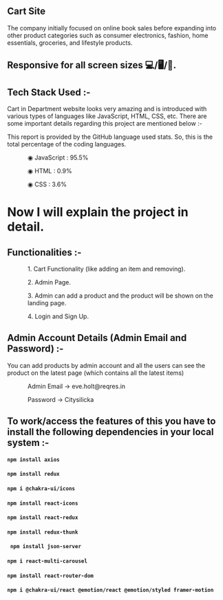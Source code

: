 ## Cart Site

The company initially focused on online book sales before expanding into other product categories such as consumer electronics, fashion, home essentials, groceries, and lifestyle products.

## Responsive for all screen sizes 💻/🖥️/📱.

## Tech Stack Used :-

Cart in Department website looks very amazing and is introduced with various types of languages like JavaScript, HTML, CSS, etc. There are some important details regarding this project are mentioned below :-


This report is provided by the GitHub language used stats. So, this is the total percentage of the coding languages. 
<ul dir="auto">

 <ol dir="auto">◉ JavaScript : 95.5%</ol>

 <ol dir="auto">◉ HTML : 0.9%</ol>

 <ol dir="auto">◉ CSS : 3.6%</ol>

 </ul>

 # Now I will explain the project in detail.

 ## Functionalities :-

 <ul dir="auto">

 <ol dir="auto">1. Cart Functionality (like adding an item and removing). </ol>

 <ol dir="auto">2. Admin Page.</ol>

 <ol dir="auto">3. Admin can add a product and the product will be shown on the landing page. </ol>

 <ol dir="auto">4. Login and Sign Up. </ol>

 </ul>

 ## Admin Account Details (Admin Email and Password) :-
 <p>You can add products by admin account and all the users can see the product on the latest page (which contains all the latest items)</p>

 <ul dir="auto">

 <ol dir="auto">Admin Email -> eve.holt@reqres.in </ol>

 <ol dir="auto">Password -> Citysilicka</ol>

 </ul>


## To work/access the features of this  you have to install the following dependencies in your local system :-

#### `npm install axios`
#### `npm install redux`
#### `npm i @chakra-ui/icons`
#### `npm install react-icons`
#### `npm install react-redux`
#### `npm install redux-thunk`
#### ` npm install json-server`
#### `npm i react-multi-carousel`
#### `npm install react-router-dom`
#### `npm i @chakra-ui/react @emotion/react @emotion/styled framer-motion`
